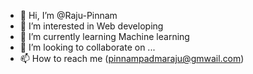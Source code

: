 - 👋 Hi, I’m @Raju-Pinnam
- 👀 I’m interested in Web developing
- 🌱 I’m currently learning Machine learning
- 💞️ I’m looking to collaborate on ...
- 📫 How to reach me (pinnampadmaraju@gmwail.com)

<!---
Raju-Pinnam/Raju-Pinnam is a ✨ special ✨ repository because its `README.md` (this file) appears on your GitHub profile.
You can click the Preview link to take a look at your changes.
--->
